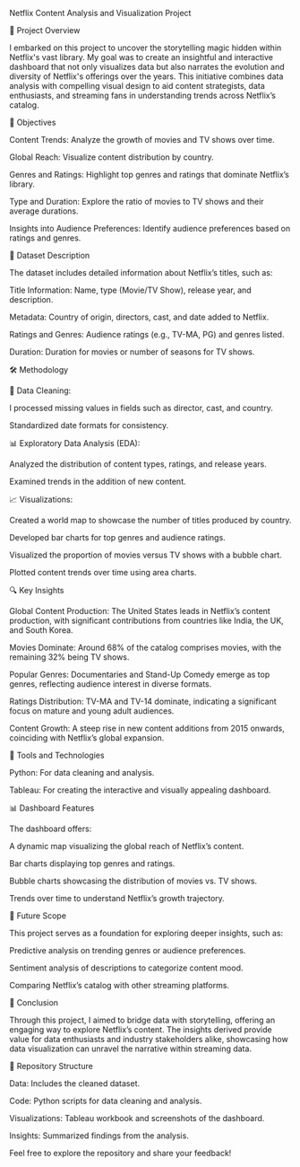 Netflix Content Analysis and Visualization Project

🚀 Project Overview

I embarked on this project to uncover the storytelling magic hidden within Netflix's vast library. My goal was to create an insightful and interactive dashboard that not only visualizes data but also narrates the evolution and diversity of Netflix's offerings over the years. This initiative combines data analysis with compelling visual design to aid content strategists, data enthusiasts, and streaming fans in understanding trends across Netflix’s catalog.

🎯 Objectives

Content Trends: Analyze the growth of movies and TV shows over time.

Global Reach: Visualize content distribution by country.

Genres and Ratings: Highlight top genres and ratings that dominate Netflix’s library.

Type and Duration: Explore the ratio of movies to TV shows and their average durations.

Insights into Audience Preferences: Identify audience preferences based on ratings and genres.

📂 Dataset Description

The dataset includes detailed information about Netflix’s titles, such as:

Title Information: Name, type (Movie/TV Show), release year, and description.

Metadata: Country of origin, directors, cast, and date added to Netflix.

Ratings and Genres: Audience ratings (e.g., TV-MA, PG) and genres listed.

Duration: Duration for movies or number of seasons for TV shows.

🛠️ Methodology

🔧 Data Cleaning:

I processed missing values in fields such as director, cast, and country.

Standardized date formats for consistency.

📊 Exploratory Data Analysis (EDA):

Analyzed the distribution of content types, ratings, and release years.

Examined trends in the addition of new content.

📈 Visualizations:

Created a world map to showcase the number of titles produced by country.

Developed bar charts for top genres and audience ratings.

Visualized the proportion of movies versus TV shows with a bubble chart.

Plotted content trends over time using area charts.

🔍 Key Insights

Global Content Production: The United States leads in Netflix’s content production, with significant contributions from countries like India, the UK, and South Korea.

Movies Dominate: Around 68% of the catalog comprises movies, with the remaining 32% being TV shows.

Popular Genres: Documentaries and Stand-Up Comedy emerge as top genres, reflecting audience interest in diverse formats.

Ratings Distribution: TV-MA and TV-14 dominate, indicating a significant focus on mature and young adult audiences.

Content Growth: A steep rise in new content additions from 2015 onwards, coinciding with Netflix’s global expansion.

🧰 Tools and Technologies

Python: For data cleaning and analysis.

Tableau: For creating the interactive and visually appealing dashboard.

📊 Dashboard Features

The dashboard offers:

A dynamic map visualizing the global reach of Netflix’s content.

Bar charts displaying top genres and ratings.

Bubble charts showcasing the distribution of movies vs. TV shows.

Trends over time to understand Netflix’s growth trajectory.

🔮 Future Scope

This project serves as a foundation for exploring deeper insights, such as:

Predictive analysis on trending genres or audience preferences.

Sentiment analysis of descriptions to categorize content mood.

Comparing Netflix’s catalog with other streaming platforms.

🏁 Conclusion

Through this project, I aimed to bridge data with storytelling, offering an engaging way to explore Netflix’s content. The insights derived provide value for data enthusiasts and industry stakeholders alike, showcasing how data visualization can unravel the narrative within streaming data.

📁 Repository Structure

Data: Includes the cleaned dataset.

Code: Python scripts for data cleaning and analysis.

Visualizations: Tableau workbook and screenshots of the dashboard.

Insights: Summarized findings from the analysis.

Feel free to explore the repository and share your feedback!
